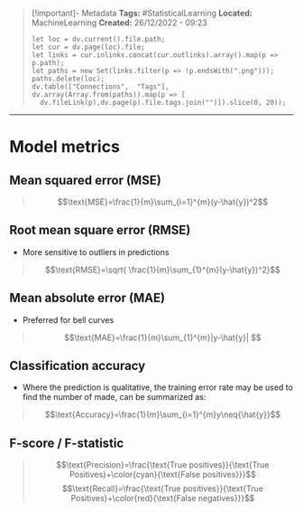 > [!important]- Metadata
> **Tags:** #StatisticalLearning 
> **Located:** MachineLearning
> **Created:** 26/12/2022 - 09:23
> ```dataviewjs
>let loc = dv.current().file.path;
>let cur = dv.page(loc).file;
>let links = cur.inlinks.concat(cur.outlinks).array().map(p => p.path);
>let paths = new Set(links.filter(p => !p.endsWith(".png")));
>paths.delete(loc);
>dv.table(["Connections",  "Tags"], dv.array(Array.from(paths)).map(p => [
>   dv.fileLink(p),dv.page(p).file.tags.join("")]).slice(0, 20));
> ```

___
# Model metrics

## Mean squared error (MSE)
> $$\text{MSE}=\frac{1}{m}\sum_{i=1}^{m}(y-\hat{y})^2$$


## Root mean square error (RMSE) 
- More sensitive to outliers in predictions

>$$\text{RMSE}=\sqrt{ \frac{1}{m}\sum_{1}^{m}(y-\hat{y})^2}$$


## Mean absolute error (MAE)
- Preferred for bell curves 

>$$\text{MAE}=\frac{1}{m}\sum_{1}^{m}|y-\hat{y}| $$

## Classification accuracy
- Where the prediction is qualitative, the training error rate may be used to find the number of made, can be summarized as:

> $$\text{Accuracy}=\frac{1}{m}\sum_{i=1}^{m}y\neq{\hat{y}}$$
## F-score / F-statistic

> $$\text{Precision}=\frac{\text{True positives}}{\text{True Positives}+\color{cyan}{\text{False positives}}}$$
> $$\text{Recall}=\frac{\text{True positives}}{\text{True Positives}+\color{red}{\text{False negatives}}}$$

